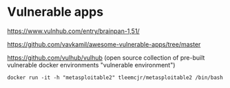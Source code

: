 # Vulnerable apps




https://www.vulnhub.com/entry/brainpan-1,51/


https://github.com/vavkamil/awesome-vulnerable-apps/tree/master



https://github.com/vulhub/vulhub   (open source collection of pre-built vulnerable docker environments "vulnerable environment")



    docker run -it -h "metasploitable2" tleemcjr/metasploitable2 /bin/bash